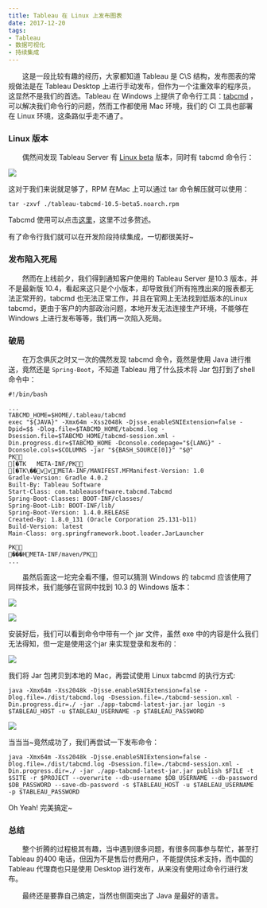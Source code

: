 ```yaml
---
title: Tableau 在 Linux 上发布图表
date: 2017-12-20
tags:
- Tableau
- 数据可视化
- 持续集成
---
```


　　这是一段比较有趣的经历，大家都知道 Tableau 是 C\S 结构，发布图表的常规做法是在 Tableau Desktop 上进行手动发布，但作为一个注重效率的程序员，这显然不是我们的首选。Tableau 在 Windows 上提供了命令行工具：[tabcmd](https://onlinehelp.tableau.com/current/server/en-us/tabcmd.htm) ，可以解决我们命令行的问题，然而工作都使用 Mac 环境，我们的 CI 工具也部署在 Linux 环境，这条路似乎走不通了。

### Linux 版本

　　偶然间发现 Tableau Server 有 [Linux beta](https://www.tableau.com/about/blog/2017/7/add-tableau-your-linux-shop-and-download-beta-72929?signin=317faeb631f1a3c9ba2d074e56928b14) 版本，同时有 tabcmd 命令行：

![](/assets/images/tableau/linux_cmd.jpg)

这对于我们来说就足够了，RPM 在Mac 上可以通过 tar 命令解压就可以使用：

```shell
tar -zxvf ./tableau-tabcmd-10.5-beta5.noarch.rpm
```

Tabcmd 使用可以点击[这里](https://onlinehelp.tableau.com/current/server/en-us/tabcmd_cmd.htm#iddf805b62-18ff-4497-9245-adc6905b2084)，这里不过多赘述。

有了命令行我们就可以在开发阶段持续集成，一切都很美好~

### 发布陷入死局

　　然而在上线前夕，我们得到通知客户使用的 Tableau Server 是10.3 版本，并不是最新版 10.4，看起来这只是个小版本，却导致我们所有拖拽出来的报表都无法正常开的，tabcmd 也无法正常工作，并且在官网上无法找到低版本的Linux tabcmd，更由于客户的内部政治问题，本地开发无法连接生产环境，不能够在 Windows 上进行发布等等，我们再一次陷入死局。

### 破局

　　在万念俱灰之时又一次的偶然发现 tabcmd 命令，竟然是使用 Java 进行推送，竟然还是 `Spring-Boot`，不知道 Tableau 用了什么技术将 Jar 包打到了shell 命令中：

``` shell
#!/bin/bash

...
TABCMD_HOME=$HOME/.tableau/tabcmd
exec "${JAVA}" -Xmx64m -Xss2048k -Djsse.enableSNIExtension=false -Dpid=$$ -Dlog.file=$TABCMD_HOME/tabcmd.log -Dsession.file=$TABCMD_HOME/tabcmd-session.xml -Din.progress.dir=$TABCMD_HOME -Dconsole.codepage="${LANG}" -Dconsole.cols=$COLUMNS -jar "${BASH_SOURCE[0]}" "$@"
PK
    [�TK            	   META-INF/PK
    [�TK\��v  v     META-INF/MANIFEST.MFManifest-Version: 1.0
Gradle-Version: Gradle 4.0.2
Built-By: Tableau Software
Start-Class: com.tableausoftware.tabcmd.Tabcmd
Spring-Boot-Classes: BOOT-INF/classes/
Spring-Boot-Lib: BOOT-INF/lib/
Spring-Boot-Version: 1.4.0.RELEASE
Created-By: 1.8.0_131 (Oracle Corporation 25.131-b11)
Build-Version: latest
Main-Class: org.springframework.boot.loader.JarLauncher

PK
    ���H               META-INF/maven/PK
...

```

　　虽然后面这一坨完全看不懂，但可以猜测 Windows 的 tabcmd 应该使用了同样技术，我们能够在官网中找到 10.3 的 Windows 版本：

![](/assets/images/tableau/linux_cmd2.jpg)

![](/assets/images/tableau/linux_cmd3.jpg)

安装好后，我们可以看到命令中带有一个 jar 文件，虽然 exe 中的内容是什么我们无法得知，但一定是使用这个jar 来实现登录和发布的：

![](./tableau/linux_cmd4.jpg)

我们将 Jar 包拷贝到本地的 Mac，再尝试使用 Linux tabcmd 的执行方式:

```shell
java -Xmx64m -Xss2048k -Djsse.enableSNIExtension=false -Dlog.file=./dist/tabcmd.log -Dsession.file=./tabcmd-session.xml -Din.progress.dir=./ -jar ./app-tabcmd-latest-jar.jar login -s $TABLEAU_HOST -u $TABLEAU_USERNAME -p $TABLEAU_PASSWORD
```

![](/assets/images/tableau/linux_cmd5.jpg)

当当当~竟然成功了，我们再尝试一下发布命令：

``` shell
java -Xmx64m -Xss2048k -Djsse.enableSNIExtension=false -Dlog.file=./dist/tabcmd.log -Dsession.file=./tabcmd-session.xml -Din.progress.dir=./ -jar ./app-tabcmd-latest-jar.jar publish $FILE -t $SITE -r $PROJECT --overwrite --db-username $DB_USERNAME --db-password $DB_PASSWORD --save-db-password -s $TABLEAU_HOST -u $TABLEAU_USERNAME -p $TABLEAU_PASSWORD
```

Oh Yeah! 完美搞定~

### 总结

　　整个折腾的过程极其有趣，当中遇到很多问题，有很多同事参与帮忙，甚至打 Tableau 的400 电话，但因为不是售后付费用户，不能提供技术支持，而中国的 Tableau 代理商也只是使用 Desktop 进行发布，从来没有使用过命令行进行发布。

　　最终还是要靠自己搞定，当然也侧面突出了 Java 是最好的语言。